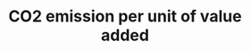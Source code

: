 ---
actual_indicator_available: Total Energy CO2 Emissions per Real Dollar of GDP
actual_indicator_available_description: Metric Tons Carbon Dioxide per Million Chained
  (2009) Dollars
computation_units: Metric Tons Carbon Dioxide per Million Chained (2009) Dollars
data_non_statistical: false
date_metadata_updated: '2017-09-21'
date_of_national_source_publication: AUGUST 2017
disaggregation_categories: N/A
disaggregation_geography: National
goal_meta_link: http://unstats.un.org/sdgs/files/metadata-compilation/Metadata-Goal-9.pdf
graph_title: Carbon Dioxide Emissions in Metric Tons per Million Chained (2009) Dollars
graph_type: line
has_metadata: true
indicator: 9.4.1
indicator_definition: CO2 emission per unit of value added is a ratio indicator between
  the carbon emission and value added. Carbon emission is estimated from the data
  on energy consumption.
indicator_name: CO2 emission per unit of value added
indicator_sort_order: 09-04-01
indicator_variable: co2_emsns_mtrc_tns_mln_usd
layout: indicator
national_geographical_coverage: United States
periodicity: Annual
permalink: /9-4-1/
published: true
rationale_interpretation: Carbon emission per unit of value added is a universal indicator
  for measuring the impact of industrial production on environment. It captures the
  intensity of energy use, energy efficiency of production technology and most importantly
  use of fossil fuels. This indicator can also be presented as CO2 emission per unit
  of output.
reporting_status: complete
scheduled_update_by_national_source: MARCH 2018
sdg_goal: 9
source_active_1: true
source_agency_staff_email_1: maggie.woodward@eia.gov
source_agency_staff_name_1: Maggie Woodward
source_agency_survey_dataset_1: 'Energy Information Administration '
source_notes_1: null
source_organisation_1: 'Energy Information Administration '
source_title_1: null
source_url_1: http://www.eia.gov/totalenergy/data/monthly/
target: By 2030, upgrade infrastructure and retrofit industries to make them sustainable,
  with increased resource-use efficiency and greater adoption of clean and environmentally
  sound technologies and industrial processes, with all countries taking action in
  accordance with their respective capabilities.
target_id: '9.4'
time_period: 1949-present available
title: CO2 emission per unit of value added
un_custodial_agency: 'UNIDO, IEA (Partnering Agencies: UNEP)'
un_designated_tier: '1'
us_method_of_computation: Published in Table 1.7 Primary Energy Consumption, Energy
  Expenditures, and Carbon Dioxide Emissions Indicators from the Monthly Energy Review
variable_description: null
variable_notes: null
---